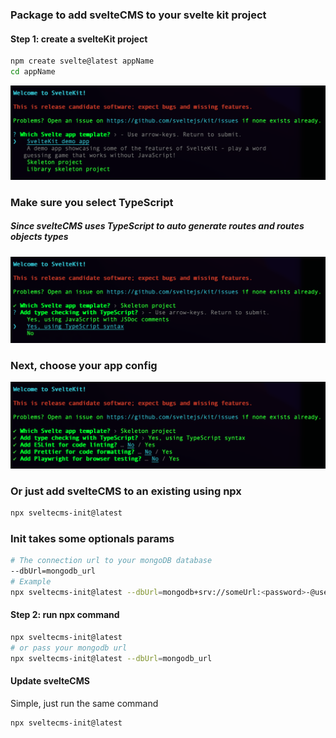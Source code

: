 ### Package to add svelteCMS to your svelte kit project
#### Step 1: create a svelteKit project
``` bash
npm create svelte@latest appName
cd appName
```
![create svelte kit](https://raw.githubusercontent.com/sveltecms/svelteCMS/main/images/step-1.png)
### Make sure you select TypeScript
##### Since svelteCMS uses TypeScript to auto generate routes and routes objects types
![create svelte kit](https://raw.githubusercontent.com/sveltecms/svelteCMS/main/images/step-2.png)
### Next, choose your app config
![create svelte kit](https://raw.githubusercontent.com/sveltecms/svelteCMS/main/images/step-3.png)
### Or just add svelteCMS to an existing using npx
``` bash
npx sveltecms-init@latest
```
### Init takes some optionals params
``` bash
# The connection url to your mongoDB database
--dbUrl=mongodb_url
# Example
npx sveltecms-init@latest --dbUrl=mongodb+srv://someUrl:<password>-@user.mongodb.net/
```
#### Step 2: run npx command
``` bash
npx sveltecms-init@latest
# or pass your mongodb url
npx sveltecms-init@latest --dbUrl=mongodb_url
```
#### Update svelteCMS
Simple, just run the same command
```
npx sveltecms-init@latest
```
